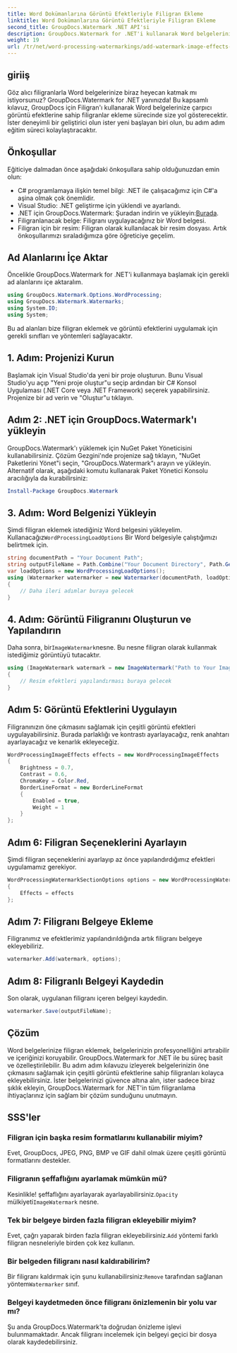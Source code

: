 ```yaml
---
title: Word Dokümanlarına Görüntü Efektleriyle Filigran Ekleme
linktitle: Word Dokümanlarına Görüntü Efektleriyle Filigran Ekleme
second_title: GroupDocs.Watermark .NET API'si
description: GroupDocs.Watermark for .NET'i kullanarak Word belgelerinize görüntü efektli filigranları nasıl ekleyeceğinizi öğrenin. Çarpıcı sonuçlar için adım adım kılavuzumuzu izleyin.
weight: 19
url: /tr/net/word-processing-watermarkings/add-watermark-image-effects-word-docs/
---
```

## giriiş
Göz alıcı filigranlarla Word belgelerinize biraz heyecan katmak mı istiyorsunuz? GroupDocs.Watermark for .NET yanınızda! Bu kapsamlı kılavuz, GroupDocs için Filigran'ı kullanarak Word belgelerinize çarpıcı görüntü efektlerine sahip filigranlar ekleme sürecinde size yol gösterecektir. İster deneyimli bir geliştirici olun ister yeni başlayan biri olun, bu adım adım eğitim süreci kolaylaştıracaktır.
## Önkoşullar
Eğiticiye dalmadan önce aşağıdaki önkoşullara sahip olduğunuzdan emin olun:
- C# programlamaya ilişkin temel bilgi: .NET ile çalışacağımız için C#'a aşina olmak çok önemlidir.
- Visual Studio: .NET geliştirme için yüklendi ve ayarlandı.
-  .NET için GroupDocs.Watermark: Şuradan indirin ve yükleyin:[Burada](https://releases.groupdocs.com/Watermark/net/).
- Filigranlanacak belge: Filigranı uygulayacağınız bir Word belgesi.
- Filigran için bir resim: Filigran olarak kullanılacak bir resim dosyası.
Artık önkoşullarımızı sıraladığımıza göre öğreticiye geçelim.
## Ad Alanlarını İçe Aktar
Öncelikle GroupDocs.Watermark for .NET'i kullanmaya başlamak için gerekli ad alanlarını içe aktaralım.
```csharp
using GroupDocs.Watermark.Options.WordProcessing;
using GroupDocs.Watermark.Watermarks;
using System.IO;
using System;
```
Bu ad alanları bize filigran eklemek ve görüntü efektlerini uygulamak için gerekli sınıfları ve yöntemleri sağlayacaktır.
## 1. Adım: Projenizi Kurun
Başlamak için Visual Studio'da yeni bir proje oluşturun. Bunu Visual Studio'yu açıp "Yeni proje oluştur"u seçip ardından bir C# Konsol Uygulaması (.NET Core veya .NET Framework) seçerek yapabilirsiniz. Projenize bir ad verin ve "Oluştur"u tıklayın.
## Adım 2: .NET için GroupDocs.Watermark'ı yükleyin
GroupDocs.Watermark'ı yüklemek için NuGet Paket Yöneticisini kullanabilirsiniz. Çözüm Gezgini'nde projenize sağ tıklayın, "NuGet Paketlerini Yönet"i seçin, "GroupDocs.Watermark"ı arayın ve yükleyin.
Alternatif olarak, aşağıdaki komutu kullanarak Paket Yönetici Konsolu aracılığıyla da kurabilirsiniz:
```powershell
Install-Package GroupDocs.Watermark
```
## 3. Adım: Word Belgenizi Yükleyin
 Şimdi filigran eklemek istediğiniz Word belgesini yükleyelim. Kullanacağız`WordProcessingLoadOptions` Bir Word belgesiyle çalıştığımızı belirtmek için.
```csharp
string documentPath = "Your Document Path";
string outputFileName = Path.Combine("Your Document Directory", Path.GetFileName(documentPath));
var loadOptions = new WordProcessingLoadOptions();
using (Watermarker watermarker = new Watermarker(documentPath, loadOptions))
{
    // Daha ileri adımlar buraya gelecek
}
```
## 4. Adım: Görüntü Filigranını Oluşturun ve Yapılandırın
 Daha sonra, bir`ImageWatermark`nesne. Bu nesne filigran olarak kullanmak istediğimiz görüntüyü tutacaktır.
```csharp
using (ImageWatermark watermark = new ImageWatermark("Path to Your Image"))
{
    // Resim efektleri yapılandırması buraya gelecek
}
```
## Adım 5: Görüntü Efektlerini Uygulayın
Filigranınızın öne çıkmasını sağlamak için çeşitli görüntü efektleri uygulayabilirsiniz. Burada parlaklığı ve kontrastı ayarlayacağız, renk anahtarı ayarlayacağız ve kenarlık ekleyeceğiz.
```csharp
WordProcessingImageEffects effects = new WordProcessingImageEffects
{
    Brightness = 0.7,
    Contrast = 0.6,
    ChromaKey = Color.Red,
    BorderLineFormat = new BorderLineFormat
    {
        Enabled = true,
        Weight = 1
    }
};
```
## Adım 6: Filigran Seçeneklerini Ayarlayın
Şimdi filigran seçeneklerini ayarlayıp az önce yapılandırdığımız efektleri uygulamamız gerekiyor.
```csharp
WordProcessingWatermarkSectionOptions options = new WordProcessingWatermarkSectionOptions
{
    Effects = effects
};
```
## Adım 7: Filigranı Belgeye Ekleme
Filigranımız ve efektlerimiz yapılandırıldığında artık filigranı belgeye ekleyebiliriz.
```csharp
watermarker.Add(watermark, options);
```
## Adım 8: Filigranlı Belgeyi Kaydedin
Son olarak, uygulanan filigranı içeren belgeyi kaydedin. 
```csharp
watermarker.Save(outputFileName);
```
## Çözüm
Word belgelerinize filigran eklemek, belgelerinizin profesyonelliğini artırabilir ve içeriğinizi koruyabilir. GroupDocs.Watermark for .NET ile bu süreç basit ve özelleştirilebilir. Bu adım adım kılavuzu izleyerek belgelerinizin öne çıkmasını sağlamak için çeşitli görüntü efektlerine sahip filigranları kolayca ekleyebilirsiniz. 
İster belgelerinizi güvence altına alın, ister sadece biraz şıklık ekleyin, GroupDocs.Watermark for .NET'in tüm filigranlama ihtiyaçlarınız için sağlam bir çözüm sunduğunu unutmayın. 
## SSS'ler
### Filigran için başka resim formatlarını kullanabilir miyim?
Evet, GroupDocs, JPEG, PNG, BMP ve GIF dahil olmak üzere çeşitli görüntü formatlarını destekler.
### Filigranın şeffaflığını ayarlamak mümkün mü?
 Kesinlikle! şeffaflığını ayarlayarak ayarlayabilirsiniz.`Opacity` mülkiyeti`ImageWatermark` nesne.
### Tek bir belgeye birden fazla filigran ekleyebilir miyim?
 Evet, çağrı yaparak birden fazla filigran ekleyebilirsiniz.`Add` yöntemi farklı filigran nesneleriyle birden çok kez kullanın.
### Bir belgeden filigranı nasıl kaldırabilirim?
 Bir filigranı kaldırmak için şunu kullanabilirsiniz:`Remove` tarafından sağlanan yöntem`Watermarker` sınıf.
### Belgeyi kaydetmeden önce filigranı önizlemenin bir yolu var mı?
Şu anda GroupDocs.Watermark'ta doğrudan önizleme işlevi bulunmamaktadır. Ancak filigranı incelemek için belgeyi geçici bir dosya olarak kaydedebilirsiniz.